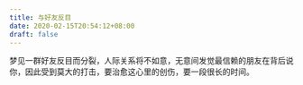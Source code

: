 ```yaml
---
title: 与好友反目
date: 2020-02-15T20:54:12+08:00
draft: false
---
```


梦见一群好友反目而分裂，人际关系将不如意，无意间发觉最信赖的朋友在背后说你，因此受到莫大的打击，要治愈这心里的创伤，要一段很长的时间。

